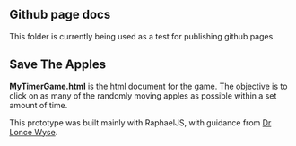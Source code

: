 ## Github page docs
This folder is currently being used as a test for publishing github pages.

## Save The Apples

**MyTimerGame.html** is the html document for the game. The objective is to click on as many of the randomly moving apples as possible within a set amount of time.

This prototype was built mainly with RaphaelJS, with guidance from [Dr Lonce Wyse](https://github.com/lonce). 
